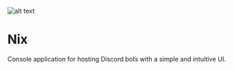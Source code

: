 ![alt text](https://github.com/ZitaRR/Nix/blob/discord/https://github.com/ZitaRR/Nix/blob/discord/Nix/Assets/cover.png?raw=true)

# Nix
Console application for hosting Discord bots with a simple and intuitive UI. 
